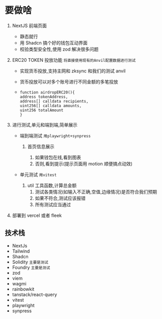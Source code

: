 # 要做啥

1. NextJS 前端页面

    - 静态就行
    - 用 Shadcn 搞个好的钱包互动界面
    - 校验类型安全性,使用 zod 解决很多问题

2. ERC20 TOKEN 投放功能 `将直接使用现有的Anvil配置数据进行测试`

    - 实现货币投放,支持主网和 zksync 和我们的测试 anvil
    - 货币投放可以对多个账号进行不同金额的多笔投放

    - ```solidity
      function airdropERC20(){
      address tokenAddress,
      address[] calldata recipients,
      uint256[] calldata amounts,
      uint256 totalAmount
      }
      ```

3. 进行测试,单元和端到端,简单展示

    - 端到端测试 `用playwright+synpress`

        1. 首页信息展示

            1. 如果钱包在线,看到图表
            2. 否则,看到提示(提示页面用 motion 顺便搞点动效)

    - 单元测试 `用vitest`

        1. util 工具函数,计算总金额
            1. 测试各类情况(如输入不正确,空值,边缘情况)是否符合我们预期
            2. 如果不符合,测试应该报错
            3. 所有测试应当通过

4. 部署到 vercel 或者 fleek

## 技术栈

-   NextJs
-   Tailwind
-   Shadcn
-   Solidity `主要是测试`
-   Foundry `主要是测试`
-   zod
-   viem
-   wagmi
-   rainbowkit
-   tanstack/react-query
-   vitest
-   playwright
-   synpress
